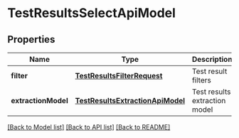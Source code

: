 # TestResultsSelectApiModel
## Properties

| Name | Type | Description | Notes |
|------------ | ------------- | ------------- | -------------|
| **filter** | [**TestResultsFilterRequest**](TestResultsFilterRequest.md) | Test result filters | [default to null] |
| **extractionModel** | [**TestResultsExtractionApiModel**](TestResultsExtractionApiModel.md) | Test results extraction model | [default to null] |

[[Back to Model list]](../README.md#documentation-for-models) [[Back to API list]](../README.md#documentation-for-api-endpoints) [[Back to README]](../README.md)

